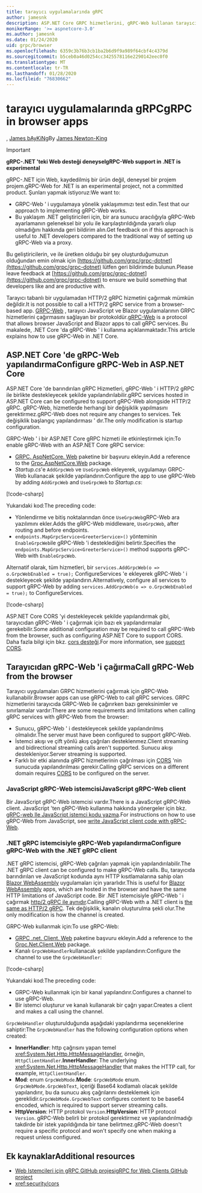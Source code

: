 ```yaml
---
title: tarayıcı uygulamalarında gRPC
author: jamesnk
description: ASP.NET Core GRPC hizmetlerini, gRPC-Web kullanan tarayıcı uygulamalarından çağrılabilir olacak şekilde nasıl yapılandıracağınızı öğrenin.
monikerRange: '>= aspnetcore-3.0'
ms.author: jamesnk
ms.date: 01/24/2020
uid: grpc/browser
ms.openlocfilehash: 6359c3b76b3cb1ba2b6d9f9a989f64cbf4c4379d
ms.sourcegitcommit: b5ceb0a46d0254cc3425578116e2290142eec0f0
ms.translationtype: MT
ms.contentlocale: tr-TR
ms.lasthandoff: 01/28/2020
ms.locfileid: "76830662"
---
```

# <a name="grpc-in-browser-apps"></a><span data-ttu-id="0c644-103">tarayıcı uygulamalarında gRPC</span><span class="sxs-lookup"><span data-stu-id="0c644-103">gRPC in browser apps</span></span>

<span data-ttu-id="0c644-104">, [James bAyKiNg](https://twitter.com/jamesnk)</span><span class="sxs-lookup"><span data-stu-id="0c644-104">By [James Newton-King](https://twitter.com/jamesnk)</span></span>

> [!IMPORTANT]
> <span data-ttu-id="0c644-105">**gRPC-.NET 'teki Web desteği deneysel**</span><span class="sxs-lookup"><span data-stu-id="0c644-105">**gRPC-Web support in .NET is experimental**</span></span>
>
> <span data-ttu-id="0c644-106">gRPC-.NET için Web, kaydedilmiş bir ürün değil, deneysel bir projem projem.</span><span class="sxs-lookup"><span data-stu-id="0c644-106">gRPC-Web for .NET is an experimental project, not a committed product.</span></span> <span data-ttu-id="0c644-107">Şunları yapmak istiyoruz:</span><span class="sxs-lookup"><span data-stu-id="0c644-107">We want to:</span></span>
>
> * <span data-ttu-id="0c644-108">GRPC-Web ' i uygulamaya yönelik yaklaşımımızı test edin.</span><span class="sxs-lookup"><span data-stu-id="0c644-108">Test that our approach to implementing gRPC-Web works.</span></span>
> * <span data-ttu-id="0c644-109">Bu yaklaşım .NET geliştiricileri için, bir ara sunucu aracılığıyla gRPC-Web ayarlamanın geleneksel bir yolu ile karşılaştırıldığında yararlı olup olmadığını hakkında geri bildirim alın.</span><span class="sxs-lookup"><span data-stu-id="0c644-109">Get feedback on if this approach is useful to .NET developers compared to the traditional way of setting up gRPC-Web via a proxy.</span></span>
>
> <span data-ttu-id="0c644-110">Bu geliştiricilerin, ve ile üretken olduğu bir şey oluşturduğumuzun olduğundan emin olmak için [https://github.com/grpc/grpc-dotnet](https://github.com/grpc/grpc-dotnet) lütfen geri bildirimde bulunun.</span><span class="sxs-lookup"><span data-stu-id="0c644-110">Please leave feedback at [https://github.com/grpc/grpc-dotnet](https://github.com/grpc/grpc-dotnet) to ensure we build something that developers like and are productive with.</span></span>

<span data-ttu-id="0c644-111">Tarayıcı tabanlı bir uygulamadan HTTP/2 gRPC hizmetini çağırmak mümkün değildir.</span><span class="sxs-lookup"><span data-stu-id="0c644-111">It is not possible to call a HTTP/2 gRPC service from a browser-based app.</span></span> <span data-ttu-id="0c644-112">[GRPC-Web](https://github.com/grpc/grpc/blob/master/doc/PROTOCOL-WEB.md) , tarayıcı JavaScript ve Blazor uygulamalarının GRPC hizmetlerini çağırmasını sağlayan bir protokoldür.</span><span class="sxs-lookup"><span data-stu-id="0c644-112">[gRPC-Web](https://github.com/grpc/grpc/blob/master/doc/PROTOCOL-WEB.md) is a protocol that allows browser JavaScript and Blazor apps to call gRPC services.</span></span> <span data-ttu-id="0c644-113">Bu makalede, .NET Core 'da gRPC-Web ' i kullanma açıklanmaktadır.</span><span class="sxs-lookup"><span data-stu-id="0c644-113">This article explains how to use gRPC-Web in .NET Core.</span></span>

## <a name="configure-grpc-web-in-aspnet-core"></a><span data-ttu-id="0c644-114">ASP.NET Core 'de gRPC-Web yapılandırma</span><span class="sxs-lookup"><span data-stu-id="0c644-114">Configure gRPC-Web in ASP.NET Core</span></span>

<span data-ttu-id="0c644-115">ASP.NET Core 'de barındırılan gRPC Hizmetleri, gRPC-Web ' i HTTP/2 gRPC ile birlikte destekleyecek şekilde yapılandırılabilir.</span><span class="sxs-lookup"><span data-stu-id="0c644-115">gRPC services hosted in ASP.NET Core can be configured to support gRPC-Web alongside HTTP/2 gRPC.</span></span> <span data-ttu-id="0c644-116">gRPC-Web, hizmetlerde herhangi bir değişiklik yapılmasını gerektirmez.</span><span class="sxs-lookup"><span data-stu-id="0c644-116">gRPC-Web does not require any changes to services.</span></span> <span data-ttu-id="0c644-117">Tek değişiklik başlangıç yapılandırması ' dır.</span><span class="sxs-lookup"><span data-stu-id="0c644-117">The only modification is startup configuration.</span></span>

<span data-ttu-id="0c644-118">GRPC-Web ' i bir ASP.NET Core gRPC hizmeti ile etkinleştirmek için:</span><span class="sxs-lookup"><span data-stu-id="0c644-118">To enable gRPC-Web with an ASP.NET Core gRPC service:</span></span>

* <span data-ttu-id="0c644-119">[GRPC. AspNetCore. Web](https://www.nuget.org/packages/Grpc.AspNetCore.Web) paketine bir başvuru ekleyin.</span><span class="sxs-lookup"><span data-stu-id="0c644-119">Add a reference to the [Grpc.AspNetCore.Web](https://www.nuget.org/packages/Grpc.AspNetCore.Web) package.</span></span>
* <span data-ttu-id="0c644-120">*Startup.cs*'e `AddGrpcWeb` ve `UseGrpcWeb` ekleyerek, uygulamayı GRPC-Web kullanacak şekilde yapılandırın:</span><span class="sxs-lookup"><span data-stu-id="0c644-120">Configure the app to use gRPC-Web by adding `AddGrpcWeb` and `UseGrpcWeb` to *Startup.cs*:</span></span>

[!code-csharp[](~/grpc/browser/sample/Startup.cs?name=snippet_1&highlight=3,10,14)]

<span data-ttu-id="0c644-121">Yukarıdaki kod:</span><span class="sxs-lookup"><span data-stu-id="0c644-121">The preceding code:</span></span>

* <span data-ttu-id="0c644-122">Yönlendirme ve bitiş noktalarından önce `UseGrpcWeb`gRPC-Web ara yazılımını ekler.</span><span class="sxs-lookup"><span data-stu-id="0c644-122">Adds the gRPC-Web middleware, `UseGrpcWeb`, after routing and before endpoints.</span></span>
* <span data-ttu-id="0c644-123">`endpoints.MapGrpcService<GreeterService>()` yönteminin `EnableGrpcWeb`ile gRPC-Web 'i desteklediğini belirtir.</span><span class="sxs-lookup"><span data-stu-id="0c644-123">Specifies the `endpoints.MapGrpcService<GreeterService>()` method supports gRPC-Web with `EnableGrpcWeb`.</span></span> 

<span data-ttu-id="0c644-124">Alternatif olarak, tüm hizmetleri, bir `services.AddGrpcWeb(o => o.GrpcWebEnabled = true);` ConfigureServices 'e ekleyerek gRPC-Web ' i destekleyecek şekilde yapılandırın.</span><span class="sxs-lookup"><span data-stu-id="0c644-124">Alternatively, configure all services to support gRPC-Web by adding `services.AddGrpcWeb(o => o.GrpcWebEnabled = true);` to ConfigureServices.</span></span>

[!code-csharp[](~/grpc/browser/sample/AllServicesSupportExample_Startup.cs?name=snippet_1&highlight=5,12,16)]

<span data-ttu-id="0c644-125">ASP.NET Core CORS 'yi destekleyecek şekilde yapılandırmak gibi, tarayıcıdan gRPC-Web ' i çağırmak için bazı ek yapılandırmalar gerekebilir.</span><span class="sxs-lookup"><span data-stu-id="0c644-125">Some additional configuration may be required to call gRPC-Web from the browser, such as configuring ASP.NET Core to support CORS.</span></span> <span data-ttu-id="0c644-126">Daha fazla bilgi için bkz. [cors desteği](xref:security/cors).</span><span class="sxs-lookup"><span data-stu-id="0c644-126">For more information, see [support CORS](xref:security/cors).</span></span>

## <a name="call-grpc-web-from-the-browser"></a><span data-ttu-id="0c644-127">Tarayıcıdan gRPC-Web 'i çağırma</span><span class="sxs-lookup"><span data-stu-id="0c644-127">Call gRPC-Web from the browser</span></span>

<span data-ttu-id="0c644-128">Tarayıcı uygulamaları GRPC hizmetlerini çağırmak için gRPC-Web kullanabilir.</span><span class="sxs-lookup"><span data-stu-id="0c644-128">Browser apps can use gRPC-Web to call gRPC services.</span></span> <span data-ttu-id="0c644-129">GRPC hizmetlerini tarayıcıda GRPC-Web ile çağırırken bazı gereksinimler ve sınırlamalar vardır:</span><span class="sxs-lookup"><span data-stu-id="0c644-129">There are some requirements and limitations when calling gRPC services with gRPC-Web from the browser:</span></span>

* <span data-ttu-id="0c644-130">Sunucu, gRPC-Web ' i destekleyecek şekilde yapılandırılmış olmalıdır.</span><span class="sxs-lookup"><span data-stu-id="0c644-130">The server must have been configured to support gRPC-Web.</span></span>
* <span data-ttu-id="0c644-131">İstemci akışı ve çift yönlü akış çağrıları desteklenmez.</span><span class="sxs-lookup"><span data-stu-id="0c644-131">Client streaming and bidirectional streaming calls aren't supported.</span></span> <span data-ttu-id="0c644-132">Sunucu akışı destekleniyor.</span><span class="sxs-lookup"><span data-stu-id="0c644-132">Server streaming is supported.</span></span>
* <span data-ttu-id="0c644-133">Farklı bir etki alanında gRPC hizmetlerinin çağrılması için [CORS](xref:security/cors) 'nin sunucuda yapılandırılması gerekir.</span><span class="sxs-lookup"><span data-stu-id="0c644-133">Calling gRPC services on a different domain requires [CORS](xref:security/cors) to be configured on the server.</span></span>

### <a name="javascript-grpc-web-client"></a><span data-ttu-id="0c644-134">JavaScript gRPC-Web istemcisi</span><span class="sxs-lookup"><span data-stu-id="0c644-134">JavaScript gRPC-Web client</span></span>

<span data-ttu-id="0c644-135">Bir JavaScript gRPC-Web istemcisi vardır.</span><span class="sxs-lookup"><span data-stu-id="0c644-135">There is a JavaScript gRPC-Web client.</span></span> <span data-ttu-id="0c644-136">JavaScript 'ten gRPC-Web kullanma hakkında yönergeler için bkz. [gRPC-web Ile JavaScript istemci kodu yazma](https://github.com/grpc/grpc-web/tree/master/net/grpc/gateway/examples/helloworld#write-client-code).</span><span class="sxs-lookup"><span data-stu-id="0c644-136">For instructions on how to use gRPC-Web from JavaScript, see [write JavaScript client code with gRPC-Web](https://github.com/grpc/grpc-web/tree/master/net/grpc/gateway/examples/helloworld#write-client-code).</span></span>

### <a name="configure-grpc-web-with-the-net-grpc-client"></a><span data-ttu-id="0c644-137">.NET gRPC istemcisiyle gRPC-Web yapılandırma</span><span class="sxs-lookup"><span data-stu-id="0c644-137">Configure gRPC-Web with the .NET gRPC client</span></span>

<span data-ttu-id="0c644-138">.NET gRPC istemcisi, gRPC-Web çağrıları yapmak için yapılandırılabilir.</span><span class="sxs-lookup"><span data-stu-id="0c644-138">The .NET gRPC client can be configured to make gRPC-Web calls.</span></span> <span data-ttu-id="0c644-139">Bu, tarayıcıda barındırılan ve JavaScript kodunda aynı HTTP kısıtlamalarına sahip olan [Blazor WebAssembly](xref:blazor/index#blazor-webassembly) uygulamaları için yararlıdır.</span><span class="sxs-lookup"><span data-stu-id="0c644-139">This is useful for [Blazor WebAssembly](xref:blazor/index#blazor-webassembly) apps, which are hosted in the browser and have the same HTTP limitations of JavaScript code.</span></span> <span data-ttu-id="0c644-140">Bir .NET istemcisiyle gRPC-Web ' i çağırmak [http/2 gRPC ile aynıdır](xref:grpc/client).</span><span class="sxs-lookup"><span data-stu-id="0c644-140">Calling gRPC-Web with a .NET client is [the same as HTTP/2 gRPC](xref:grpc/client).</span></span> <span data-ttu-id="0c644-141">Tek değişiklik, kanalın oluşturulma şekli olur.</span><span class="sxs-lookup"><span data-stu-id="0c644-141">The only modification is how the channel is created.</span></span>

<span data-ttu-id="0c644-142">GRPC-Web kullanmak için:</span><span class="sxs-lookup"><span data-stu-id="0c644-142">To use gRPC-Web:</span></span>

* <span data-ttu-id="0c644-143">[GRPC .net. Client. Web](https://www.nuget.org/packages/Grpc.Net.Client.Web) paketine başvuru ekleyin.</span><span class="sxs-lookup"><span data-stu-id="0c644-143">Add a reference to the [Grpc.Net.Client.Web](https://www.nuget.org/packages/Grpc.Net.Client.Web) package.</span></span>
* <span data-ttu-id="0c644-144">Kanalı `GrpcWebHandler`kullanacak şekilde yapılandırın:</span><span class="sxs-lookup"><span data-stu-id="0c644-144">Configure the channel to use the `GrpcWebHandler`:</span></span>

[!code-csharp[](~/grpc/browser/sample/Handler.cs?name=snippet_1)]

<span data-ttu-id="0c644-145">Yukarıdaki kod:</span><span class="sxs-lookup"><span data-stu-id="0c644-145">The preceding code:</span></span>

* <span data-ttu-id="0c644-146">GRPC-Web kullanmak için bir kanal yapılandırır.</span><span class="sxs-lookup"><span data-stu-id="0c644-146">Configures a channel to use gRPC-Web.</span></span>
* <span data-ttu-id="0c644-147">Bir istemci oluşturur ve kanalı kullanarak bir çağrı yapar.</span><span class="sxs-lookup"><span data-stu-id="0c644-147">Creates a client and makes a call using the channel.</span></span>

<span data-ttu-id="0c644-148">`GrpcWebHandler` oluşturulduğunda aşağıdaki yapılandırma seçeneklerine sahiptir:</span><span class="sxs-lookup"><span data-stu-id="0c644-148">The `GrpcWebHandler` has the following configuration options when created:</span></span>

* <span data-ttu-id="0c644-149">**InnerHandler**: http çağrısını yapan temel <xref:System.Net.Http.HttpMessageHandler>, örneğin, `HttpClientHandler`.</span><span class="sxs-lookup"><span data-stu-id="0c644-149">**InnerHandler**: The underlying <xref:System.Net.Http.HttpMessageHandler> that makes the HTTP call, for example, `HttpClientHandler`.</span></span>
* <span data-ttu-id="0c644-150">**Mod**: enum `GrpcWebMode`.</span><span class="sxs-lookup"><span data-stu-id="0c644-150">**Mode**: `GrpcWebMode` enum.</span></span> <span data-ttu-id="0c644-151">`GrpcWebMode.GrpcWebText`, içeriği Base64 kodlamalı olacak şekilde yapılandırır, bu da sunucu akış çağrılarını desteklemek için gereklidir.</span><span class="sxs-lookup"><span data-stu-id="0c644-151">`GrpcWebMode.GrpcWebText` configures content to be base64 encoded, which is required to support server streaming calls.</span></span>
* <span data-ttu-id="0c644-152">**HttpVersion**: HTTP protokol `Version`.</span><span class="sxs-lookup"><span data-stu-id="0c644-152">**HttpVersion**: HTTP protocol `Version`.</span></span> <span data-ttu-id="0c644-153">gRPC-Web belirli bir protokol gerektirmez ve yapılandırılmadığı takdirde bir istek yapıldığında bir tane belirtmez.</span><span class="sxs-lookup"><span data-stu-id="0c644-153">gRPC-Web doesn't require a specific protocol and won't specify one when making a request unless configured.</span></span>

## <a name="additional-resources"></a><span data-ttu-id="0c644-154">Ek kaynaklar</span><span class="sxs-lookup"><span data-stu-id="0c644-154">Additional resources</span></span>

* [<span data-ttu-id="0c644-155">Web Istemcileri için gRPC GitHub projesi</span><span class="sxs-lookup"><span data-stu-id="0c644-155">gRPC for Web Clients GitHub project</span></span>](https://github.com/grpc/grpc-web)
* <xref:security/cors>
